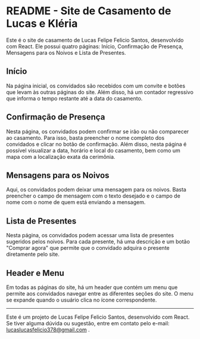 # README - Site de Casamento de Lucas e Kléria

Este é o site de casamento de Lucas Felipe Felicio Santos, desenvolvido com React. Ele possui quatro páginas: Início, Confirmação de Presença, Mensagens para os Noivos e Lista de Presentes.

## Início

Na página inicial, os convidados são recebidos com um convite e botões que levam às outras páginas do site. Além disso, há um contador regressivo que informa o tempo restante até a data do casamento.

## Confirmação de Presença

Nesta página, os convidados podem confirmar se irão ou não comparecer ao casamento. Para isso, basta preencher o nome completo dos convidados e clicar no botão de confirmação. Além disso, nesta página é possível visualizar a data, horário e local do casamento, bem como um mapa com a localização exata da cerimônia.

## Mensagens para os Noivos

Aqui, os convidados podem deixar uma mensagem para os noivos. Basta preencher o campo de mensagem com o texto desejado e o campo de nome com o nome de quem está enviando a mensagem.

## Lista de Presentes

Nesta página, os convidados podem acessar uma lista de presentes sugeridos pelos noivos. Para cada presente, há uma descrição e um botão "Comprar agora" que permite que o convidado adquira o presente diretamente pelo site.

## Header e Menu

Em todas as páginas do site, há um header que contém um menu que permite aos convidados navegar entre as diferentes seções do site. O menu se expande quando o usuário clica no ícone correspondente.

---

Este é um projeto de Lucas Felipe Felicio Santos, desenvolvido com React. Se tiver alguma dúvida ou sugestão, entre em contato pelo e-mail: lucaslucasfelicio378@gmail.com .
